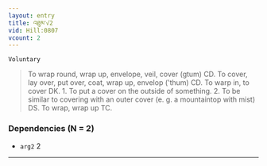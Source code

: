 ```yaml
---
layout: entry
title: འཐུམ་√2
vid: Hill:0807
vcount: 2
---
```

`Voluntary` 
> To wrap round, wrap up, envelope, veil, cover (gtum) CD\.
 To cover, lay over, put over, coat, wrap up, envelop ('thum) CD\.
 To warp in, to cover DK\.
 1\.
 To put a cover on the outside of something\.
 2\.
 To be similar to covering with an outer cover (e\.
g\.
 a mountaintop with mist) DS\.
 To wrap, wrap up TC\.

### Dependencies (N = 2)
* `arg2` 2

---

